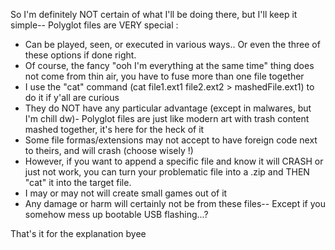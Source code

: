 So I'm definitely NOT certain of what I'll be doing there, but I'll keep it simple--
Polyglot files are VERY special : 
  - Can be played, seen, or executed in various ways.. Or even the three of these options if done right.
  - Of course, the fancy "ooh I'm everything at the same time" thing does not come from thin air, you have to fuse more than one file together
  - I use the "cat" command (cat file1.ext1 file2.ext2 > mashedFile.ext1) to do it if y'all are curious
  - They do NOT have any particular advantage (except in malwares, but I'm chill dw)- Polyglot files are just like modern art with trash content mashed together, it's here for the heck of it
  - Some file formas/extensions may not accept to have foreign code next to theirs, and will crash (choose wisely !)
  - However, if you want to append a specific file and know it will CRASH or just not work, you can turn your problematic file into a .zip and THEN "cat" it into the target file.
  - I may or may not will create small games out of it
  - Any damage or harm will certainly not be from these files-- Except if you somehow mess up bootable USB flashing...?

That's it for the explanation byee
